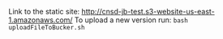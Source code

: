 Link to the static site: http://cnsd-jb-test.s3-website-us-east-1.amazonaws.com/
To upload a new version run: `bash uploadFileToBucker.sh`